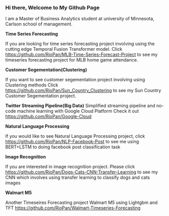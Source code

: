 ### Hi there, Welcome to My Github Page

<!--
**RioPan/RioPan** is a ✨ _special_ ✨ repository because its `README.md` (this file) appears on your GitHub profile.

Here are some ideas to get you started:

- 🔭 I’m currently working on ...
- 🌱 I’m currently learning ...
- 👯 I’m looking to collaborate on ...
- 🤔 I’m looking for help with ...
- 💬 Ask me about ...
- 📫 How to reach me: ...
- 😄 Pronouns: ...
- ⚡ Fun fact: ...
-->
I am a Master of Business Analytics student at university of Minnesota, Carlson school of management.

**Time Series Forecasting**

If you are looking for time series forecasting project involving using the cutting edge Temporal Fusion Transformer model.
Click  https://github.com/RioPan/MLB-Time-Series-Forecast-Project to see my timeseries forecasting project for MLB home game attendance.

**Customer Segementation(Clustering)**

If you want to see customer segementation project involving using Clustering methods
Click https://github.com/RioPan/Sun_Country_Clustering to see my Sun Country Customer Segementation project.

**Twitter Streaming Pipeline(Big Data)**
Simplified streaming pipeline and no-code machine learning with Google Cloud Platform
Check it out https://github.com/RioPan/Google-Cloud

**Natural Language Processing**

If you would like to see Natural Language Processing project, click https://github.com/RioPan/NLP-Facebook-Post to see me using BERT+LSTM to doing facebook post classification task

**Image Recognition**


If you are interested in image recognition project. 
Please click https://github.com/RioPan/Dogs-Cats-CNN-Transfer-Learning to see my CNN which involves using transfer learning to classify dogs and cats images

**Walmart M5**

Another Timeseires Forecasting project Walmart M5 using Lightgbm and TFT
https://github.com/RioPan/Walmart-Timeseries-Forecasting



